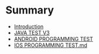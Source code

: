 # Summary

* [Introduction](README.md)
* [JAVA TEST V3](chapter1.md)
* [ANDROID PROGRAMMING TEST](android_programming_test.md)
* [IOS PROGRAMMING TEST.md](ios_programming_testmd.md)

